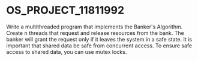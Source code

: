 # OS_PROJECT_11811992
Write a multithreaded program that implements the Banker's Algorithm. Create n threads that request and release resources from the bank. The banker will grant the request only if it leaves the system in a safe state. It is important that shared data be safe from concurrent access. To ensure safe access to shared data, you can use mutex locks. 
